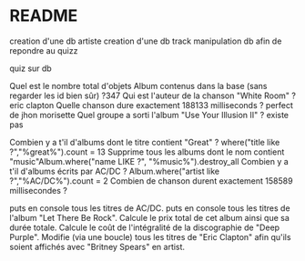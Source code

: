 # README

creation d'une db artiste 
creation d'une db track
manipulation db afin de repondre au quizz 

quiz sur db 

Quel est le nombre total d'objets Album contenus dans la base (sans regarder les id bien sûr) ?347
Qui est l'auteur de la chanson "White Room" ? eric clapton
Quelle chanson dure exactement 188133 milliseconds ? perfect de jhon morisette
Quel groupe a sorti l'album "Use Your Illusion II" ? existe pas 

Combien y a t'il d'albums dont le titre contient "Great" ? where("title like ?","%great%").count = 13
Supprime tous les albums dont le nom contient "music"Album.where("name LIKE ?", "%music%").destroy_all
Combien y a t'il d'albums écrits par AC/DC ? Album.where("artist like ?","%AC/DC%").count = 2
Combien de chanson durent exactement 158589 millisecondes ?

puts en console tous les titres de AC/DC.
puts en console tous les titres de l'album "Let There Be Rock".
Calcule le prix total de cet album ainsi que sa durée totale.
Calcule le coût de l'intégralité de la discographie de "Deep Purple".
Modifie (via une boucle) tous les titres de "Eric Clapton" afin qu'ils soient affichés avec "Britney Spears" en artist.

